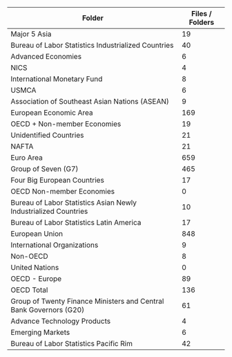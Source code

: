 | Folder                                                             |   Files / Folders |
|--------------------------------------------------------------------|-------------------|
| Major 5 Asia                                                       |                19 |
| Bureau of Labor Statistics Industrialized Countries                |                40 |
| Advanced Economies                                                 |                 6 |
| NICS                                                               |                 4 |
| International Monetary Fund                                        |                 8 |
| USMCA                                                              |                 6 |
| Association of Southeast Asian Nations (ASEAN)                     |                 9 |
| European Economic Area                                             |               169 |
| OECD + Non-member Economies                                        |                19 |
| Unidentified Countries                                             |                21 |
| NAFTA                                                              |                21 |
| Euro Area                                                          |               659 |
| Group of Seven (G7)                                                |               465 |
| Four Big European Countries                                        |                17 |
| OECD Non-member Economies                                          |                 0 |
| Bureau of Labor Statistics Asian Newly Industrialized Countries    |                10 |
| Bureau of Labor Statistics Latin America                           |                17 |
| European Union                                                     |               848 |
| International Organizations                                        |                 9 |
| Non-OECD                                                           |                 8 |
| United Nations                                                     |                 0 |
| OECD - Europe                                                      |                89 |
| OECD Total                                                         |               136 |
| Group of Twenty Finance Ministers and Central Bank Governors (G20) |                61 |
| Advance Technology Products                                        |                 4 |
| Emerging Markets                                                   |                 6 |
| Bureau of Labor Statistics Pacific Rim                             |                42 |